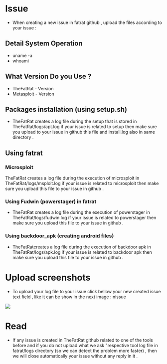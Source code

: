 
# Issue
- When creating a new issue in fatrat github , upload the files according to your issue :


## Detail System Operation
- uname -a 
- whoami


## What Version Do you Use ?
- TheFatRat - Version 
- Metasploit - Version 

## Packages installation (using setup.sh)
- TheFatRat creates a log file during the setup that is stored in TheFatRat/logs/apt.log
if your issue is related to setup then make sure you upload to your issue in github this file and 
install.log also in same directory .

## Using fatrat
### Microsploit
TheFatRat creates a log file during the execution of microsploit in TheFatRat/logs/msploit.log
if your issue is related to microsploit then make sure you upload this file to your issue in github .

### Using Fudwin (powerstager) in fatrat
- TheFatRat creates a log file during the execution of powerstager in TheFatRat/logs/fudwin.log
if your issue is related to powerstager then make sure you upload this file to your issue in github .

### Using backdoor_apk (creating android files)
- TheFatRatcreates a log file during the execution of backdoor apk in TheFatRat/logs/apk.log
if your issue is related to backdoor apk then make sure you upload this file to your issue in github .

# Upload screenshots
- To upload your log file to your issue click bellow your new created issue text field , like it can be show in the next image :
nissue

<img src="https://user-images.githubusercontent.com/7487321/28249733-719e7fa8-6a29-11e7-9f75-1189f9a18dc9.png" ></img>

# Read  
- If any issue is created in TheFatRat github related to one of the tools before and if you do not upload what we ask "respective tool log file in fatrat/logs directory (so we can detect the problem more faster) , then we will close automatically your issue without any reply in it .

